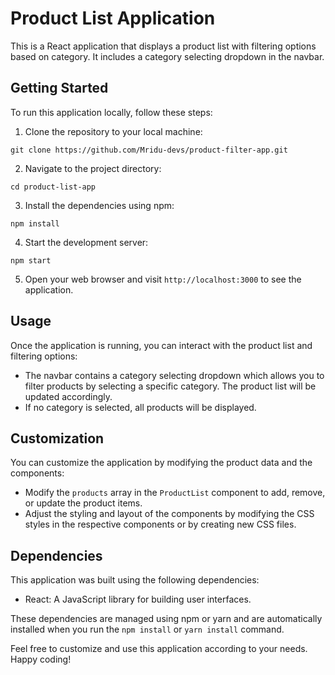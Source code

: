 # Product List Application

This is a React application that displays a product list with filtering options based on category. It includes a category selecting dropdown in the navbar.

## Getting Started

To run this application locally, follow these steps:

1. Clone the repository to your local machine:

```
git clone https://github.com/Mridu-devs/product-filter-app.git
```

2. Navigate to the project directory:

```
cd product-list-app
```

3. Install the dependencies using npm:

```
npm install
```

4. Start the development server:

```
npm start
```

5. Open your web browser and visit `http://localhost:3000` to see the application.

## Usage

Once the application is running, you can interact with the product list and filtering options:

- The navbar contains a category selecting dropdown which allows you to filter products by selecting a specific category. The product list will be updated accordingly.
- If no category is selected, all products will be displayed.

## Customization

You can customize the application by modifying the product data and the components:

- Modify the `products` array in the `ProductList` component to add, remove, or update the product items.
- Adjust the styling and layout of the components by modifying the CSS styles in the respective components or by creating new CSS files.

## Dependencies

This application was built using the following dependencies:

- React: A JavaScript library for building user interfaces.

These dependencies are managed using npm or yarn and are automatically installed when you run the `npm install` or `yarn install` command.

Feel free to customize and use this application according to your needs. Happy coding!
